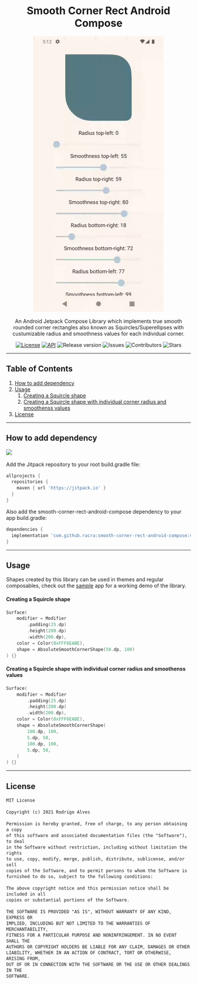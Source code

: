 <h1 align="center">Smooth Corner Rect Android Compose</h1>
<p align="center"><img src="./assets/demo-app.gif" alt="Demo app gif"></p>
<p align="center">An Android Jetpack Compose Library which implements true smooth rounded corner rectangles also known as Squircles/Superellipses with custumizable radius and smoothness values for each individual corner.</p>

<p align="center">
  <a href="https://opensource.org/licenses/MIT"><img alt="License" src="https://img.shields.io/badge/License-MIT-blue.svg"/></a>
  <a href="https://android-arsenal.com/api?level=30"><img alt="API" src="https://img.shields.io/badge/API-30%2B-brightgreen.svg?style=flat"/></a>
  <a><img alt="Release version" src="https://img.shields.io/github/v/release/racra/smooth-corner-rect-android-compose"/></a>
  <a><img alt="Issues" src="https://img.shields.io/github/issues/racra/smooth-corner-rect-android-compose"/></a>
  <a><img alt="Contributors" src="https://img.shields.io/github/contributors/racra/smooth-corner-rect-android-compose"/></a>
  <a><img alt="Stars" src="https://img.shields.io/github/stars/racra/smooth-corner-rect-android-compose"/></a>
</p>

---

## Table of Contents

1. [How to add dependency](#how-to-add-dependency)
2. [Usage](#usage)
    1. [Creating a Squircle shape](#creating-a-squircle-shape)
    2. [Creating a Squircle shape with individual corner radius and smoothenss values](#creating-a-squircle-shape-with-individual-corner-radius-and-smoothenss-values)
3. [License](#license)

---

## How to add dependency

[![](https://jitpack.io/v/racra/smooth-corner-rect-android-compose.svg)](https://jitpack.io/#racra/smooth-corner-rect-android-compose)

Add the Jitpack repository to your root build.gradle file:

```groovy
allprojects {
  repositories {
    maven { url 'https://jitpack.io' }
  }
}
```

Also add the smooth-corner-rect-android-compose dependency to your app build.gradle:

```groovy
dependencies {
  implementation 'com.github.racra:smooth-corner-rect-android-compose:v1.0.0'
}
```

---

## Usage

Shapes created by this library can be used in themes and regular composables, check out the [sample](/app) app for a working demo of the library.

#### Creating a Squircle shape

```kotlin
Surface(
    modifier = Modifier
        .padding(25.dp)
        .height(200.dp)
        .width(200.dp),
    color = Color(0xFFF6EABE),
    shape = AbsoluteSmoothCornerShape(50.dp, 100)
) {}
```
#### Creating a Squircle shape with individual corner radius and smoothenss values

```kotlin
Surface(
    modifier = Modifier
        .padding(25.dp)
        .height(200.dp)
        .width(200.dp),
    color = Color(0xFFF6EABE),
    shape = AbsoluteSmoothCornerShape(
        100.dp, 100,
        5.dp, 50,
        100.dp, 100,
        5.dp, 50,
    )
) {}
```
---

## License

```
MIT License

Copyright (c) 2021 Rodrigo Alves

Permission is hereby granted, free of charge, to any person obtaining a copy
of this software and associated documentation files (the "Software"), to deal
in the Software without restriction, including without limitation the rights
to use, copy, modify, merge, publish, distribute, sublicense, and/or sell
copies of the Software, and to permit persons to whom the Software is
furnished to do so, subject to the following conditions:

The above copyright notice and this permission notice shall be included in all
copies or substantial portions of the Software.

THE SOFTWARE IS PROVIDED "AS IS", WITHOUT WARRANTY OF ANY KIND, EXPRESS OR
IMPLIED, INCLUDING BUT NOT LIMITED TO THE WARRANTIES OF MERCHANTABILITY,
FITNESS FOR A PARTICULAR PURPOSE AND NONINFRINGEMENT. IN NO EVENT SHALL THE
AUTHORS OR COPYRIGHT HOLDERS BE LIABLE FOR ANY CLAIM, DAMAGES OR OTHER
LIABILITY, WHETHER IN AN ACTION OF CONTRACT, TORT OR OTHERWISE, ARISING FROM,
OUT OF OR IN CONNECTION WITH THE SOFTWARE OR THE USE OR OTHER DEALINGS IN THE
SOFTWARE.
```
